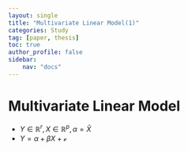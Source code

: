 ```yaml
---
layout: single
title: "Multivariate Linear Model(1)"
categories: Study
tag: [paper, thesis]
toc: true
author_profile: false
sidebar:
    nav: "docs"
---
```



Multivariate Linear Model
===

- $Y \in \mathbb{R}^r , X \in \mathbb{R}^p , \alpha = \bar{X}$
- $Y = \alpha + \beta X + \mathcal{e}$

